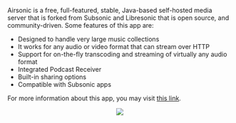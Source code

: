 Airsonic is a free, full-featured, stable, Java-based self-hosted media server that is forked from Subsonic and Libresonic that is open source, and community-driven. Some features of this app are:

* Designed to handle very large music collections
* It works for any audio or video format that can stream over HTTP
* Support for on-the-fly transcoding and streaming of virtually any audio format
* Integrated Podcast Receiver
* Built-in sharing options
* Compatible with Subsonic apps

For more information about this app, you may visit [this link](https://airsonic.github.io/).

<p align="center"><img src="https://docs.usbx.me/uploads/images/gallery/2019-09/image-1568614382970.png"></p>